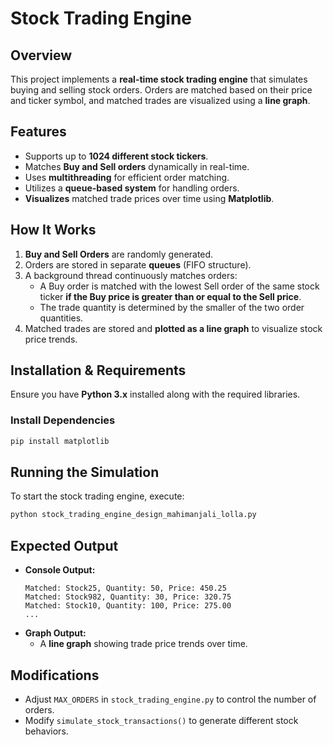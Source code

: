 # Stock Trading Engine

## Overview
This project implements a **real-time stock trading engine** that simulates buying and selling stock orders. Orders are matched based on their price and ticker symbol, and matched trades are visualized using a **line graph**.

## Features
- Supports up to **1024 different stock tickers**.
- Matches **Buy and Sell orders** dynamically in real-time.
- Uses **multithreading** for efficient order matching.
- Utilizes a **queue-based system** for handling orders.
- **Visualizes** matched trade prices over time using **Matplotlib**.

## How It Works
1. **Buy and Sell Orders** are randomly generated.
2. Orders are stored in separate **queues** (FIFO structure).
3. A background thread continuously matches orders:
   - A Buy order is matched with the lowest Sell order of the same stock ticker **if the Buy price is greater than or equal to the Sell price**.
   - The trade quantity is determined by the smaller of the two order quantities.
4. Matched trades are stored and **plotted as a line graph** to visualize stock price trends.

## Installation & Requirements
Ensure you have **Python 3.x** installed along with the required libraries.

### Install Dependencies
```sh
pip install matplotlib
```

## Running the Simulation
To start the stock trading engine, execute:
```sh
python stock_trading_engine_design_mahimanjali_lolla.py
```

## Expected Output
- **Console Output:**
  ```
  Matched: Stock25, Quantity: 50, Price: 450.25
  Matched: Stock982, Quantity: 30, Price: 320.75
  Matched: Stock10, Quantity: 100, Price: 275.00
  ...
  ```
- **Graph Output:**
  - A **line graph** showing trade price trends over time.
  
## Modifications
- Adjust `MAX_ORDERS` in `stock_trading_engine.py` to control the number of orders.
- Modify `simulate_stock_transactions()` to generate different stock behaviors.


